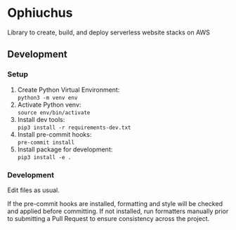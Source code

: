 # Ophiuchus
Library to create, build, and deploy serverless website stacks on AWS

## Development

### Setup

1. Create Python Virtual Environment:  
   `python3 -m venv env`
2. Activate Python venv:  
   `source env/bin/activate`
3. Install dev tools:  
   `pip3 install -r requirements-dev.txt`
4. Install pre-commit hooks:  
   `pre-commit install`
5. Install package for development:  
   `pip3 install -e .`

### Development

Edit files as usual.

If the pre-commit hooks are installed, formatting and style will be checked and applied before committing. If not installed, run formatters manually prior to submitting a Pull Request to ensure consistency across the project.
